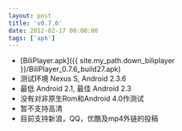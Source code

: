 ```yaml
---
layout: post
title: 'v0.7.6'
date: 2012-02-17 00:00:00
tags: ['apk']
---
```

- [BiliPlayer.apk]({{ site.my_path.down_biliplayer }}/BiliPlayer_0.7.6_build27.apk)
- 测试环境 Nexus S, Android 2.3.6
- 最低 Android 2.1, 最佳 Android 2.3
- 没有对非原生Rom和Android 4.0作测试
- 暂不支持高清
- 目前支持新浪，QQ，优酷及mp4外链的投稿
